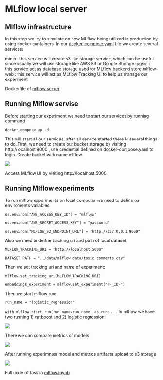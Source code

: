 # MLflow local server



## Mlflow infrastructure

In this step we try to simulate on how MLflow being utilized in production by using docker containers. In our [docker-compose.yaml](docker-compose.yaml) file we create several services:

minio : this service will create s3 like storage service, which can be useful since usually we will use storage like AWS S3 or Google Storage.
pgsql : this service act as database storage used for MLflow backend store
mlflow-web : this service will act as MLflow Tracking UI to help us manage our experiment

Dockerfile of [mlflow server](mlflow_infrastructure/Dockerfile.mlflow)

## Running Mlflow servise

Before starting our experiment we need to start our services by running command

`docker-compose up -d`

This will start all our services, after all service started there is several things to do.
First, we need to create our bucket storage by visiting http://localhost:9000 , use credential defined on docker-compose.yaml to login. Create bucket with name mlflow.

![](../docs/minio_bucket.png)

Access MLflow UI by visiting http://localhost:5000

## Running Mlflow experiments

To run mlflow experiments on local computer we need to define os enviroments variables

`os.environ["AWS_ACCESS_KEY_ID"] = "mlflow"`

`os.environ["AWS_SECRET_ACCESS_KEY"] = "password"`

`os.environ["MLFLOW_S3_ENDPOINT_URL"] = "http://127.0.0.1:9000"`


Also we need to deifne tracking uri and path of local dataset:

`MLFLOW_TRACKING_URI = "http://localhost:5000"`

`DATASET_PATH = "../data/mlflow_data/toxic_comments.csv"`

Then we set tracking uri and name of experiment:

`mlflow.set_tracking_uri(MLFLOW_TRACKING_URI)`

`embeddings_experiment = mlflow.set_experiment("TF_IDF")`

Then we start mlflow run:

`run_name = "logistic_regression"`

`with mlflow.start_run(run_name=run_name) as run:`
`...`
In mlflow we have two running 1) catboost and 2) logistic regression:

![](../docs/mlflow_experiments.png)

There we can compare metrics of models

![](../docs/compare_models.png)

After running experimnets model and metrics artifacts upload to s3 storage

![](../docs/mlflow_minio.png)


Full code of task in [mlflow.ipynb](../code/mlflow.ipynb)
